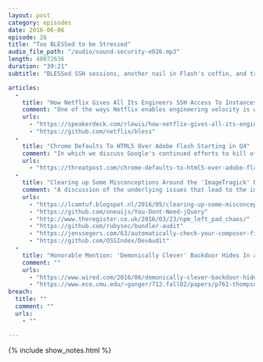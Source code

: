 ```yaml
---
layout: post
category: episodes
date: 2016-06-06
episode: 26
title: "Too BLESSed to be Stressed"
audio_file_path: "/audio/sound-security-e026.mp3"
length: 40072636
duration: "39:21"
subtitle: "BLESSed SSH sessions, another nail in Flash's coffin, and tragic image libraries."

articles: 
  - 
    title: "How Netflix Gives All Its Engineers SSH Access To Instances Running In Production"
    comment: "One of the ways Netflix enables engineering velocity is with a culture of 'freedom and responsibility' that empowers individuals with the freedom to do what is needed to get the job done. As a result, the security teams at Netflix focus on reducing developer friction, making it hard to do the wrong thing, and then rely on auditing, automated analysis, and alerting to keep things safe. Russell Lewis reviews a few approaches used in the industry to secure SSH bastions (aka jumpboxes) and evaluates them through the lens of Netflix’s security culture."
    urls: 
      - "https://speakerdeck.com/rlewis/how-netflix-gives-all-its-engineers-ssh-access-to-instances-running-in-production"
      - "https://github.com/netflix/bless"
  - 
    title: "Chrome Defaults To HTML5 Over Adobe Flash Starting in Q4"
    comment: "In which we discuss Google's continued efforts to kill off Flash and how long Google will continue to be a chaotic force for good on the Internet"
    urls: 
      - "https://threatpost.com/chrome-defaults-to-html5-over-adobe-flash-starting-in-q4/118109/"
  - 
    title: "Clearing up Some Misconceptions Around the 'ImageTragick' Bug"
    comment: "A discussion of the underlying issues that lead to the impact of the ImageMagick vulnerabilities and whether it's always the right choice to rely on third-party modules for basic functionality."
    urls: 
      - "https://lcamtuf.blogspot.nl/2016/05/clearing-up-some-misconceptions-around.html"
      - "https://github.com/oneuijs/You-Dont-Need-jQuery"
      - "http://www.theregister.co.uk/2016/03/23/npm_left_pad_chaos/"
      - "https://github.com/rubysec/bundler-audit"
      - "https://jenssegers.com/63/automatically-check-your-composer-file-for-security-vulnerabilities"
      - "https://github.com/OSSIndex/DevAudit"
  - 
    title: "Honorable Mention: 'Demonically Clever' Backdoor Hides In a Tiny Slice of a Computer Chip"
    comment: ""
    urls: 
      - "https://www.wired.com/2016/06/demonically-clever-backdoor-hides-inside-computer-chip/"
      - "https://www.ece.cmu.edu/~ganger/712.fall02/papers/p761-thompson.pdf"
breach: 
  title: ""
  comment: ""
  urls: 
    - ""

---
```

{% include show_notes.html %}
